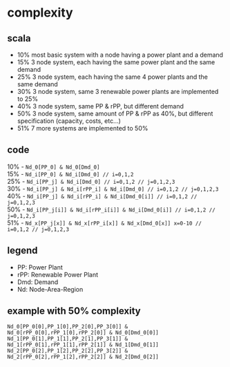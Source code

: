 # complexity

## scala
* 10% most basic system with a node having a power plant and a demand
* 15% 3 node system, each having the same power plant and the same demand
* 25% 3 node system, each having the same 4 power plants and the same demand
* 30% 3 node system, same 3 renewable power plants are implemented to 25%
* 40% 3 node system, same PP & rPP, but different demand
* 50% 3 node system, same amount of PP & rPP as 40%, but different specification (capacity, costs, etc...)
* 51% 7 more systems are implemented to 50%

## code 

10% - `Nd_0[PP_0] & Nd_0[Dmd_0]`\
15% - `Nd_i[PP_0] & Nd_i[Dmd_0] // i=0,1,2`\
25% - `Nd_i[PP_j] & Nd_i[Dmd_0] // i=0,1,2 // j=0,1,2,3`\
30% - `Nd_i[PP_j] & Nd_i[rPP_i] & Nd_i[Dmd_0] // i=0,1,2 // j=0,1,2,3`\
40% - `Nd_i[PP_j] & Nd_i[rPP_i] & Nd_i[Dmd_0[i]] // i=0,1,2 // j=0,1,2,3`\
50% - `Nd_i[PP_j[i]] & Nd_i[rPP_i[i]] & Nd_i[Dmd_0[i]] // i=0,1,2 // j=0,1,2,3`\
51% - `Nd_x[PP_j[x]] & Nd_x[rPP_i[x]] & Nd_x[Dmd_0[x]] x=0-10 // i=0,1,2 // j=0,1,2,3`

## legend
* PP: Power Plant
* rPP: Renewable Power Plant
* Dmd: Demand
* Nd: Node-Area-Region

## example with 50% complexity

`Nd_0[PP_0[0],PP_1[0],PP_2[0],PP_3[0]] & Nd_0[rPP_0[0],rPP_1[0],rPP_2[0]] & Nd_0[Dmd_0[0]]`\
`Nd_1[PP_0[1],PP_1[1],PP_2[1],PP_3[1]] & Nd_1[rPP_0[1],rPP_1[1],rPP_2[1]] & Nd_1[Dmd_0[1]]`\
`Nd_2[PP_0[2],PP_1[2],PP_2[2],PP_3[2]] & Nd_2[rPP_0[2],rPP_1[2],rPP_2[2]] & Nd_2[Dmd_0[2]]`
